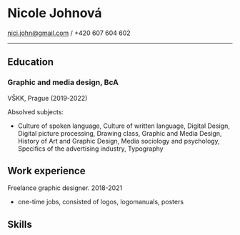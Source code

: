 # Nicole Johnová
nici.john@gmail.com / +420 607 604 602

---

## Education
### Graphic and media design, BcA
VŠKK, Prague (2019-2022)

Absolved subjects:
- Culture of spoken language, Culture of written language, Digital Design, Digital picture processing, Drawing class, Graphic and Media Design, History of Art and Graphic Design, Media sociology and psychology, Specifics of the advertising industry, Typography

## Work experience

Freelance graphic designer. 2018-2021
- one-time jobs, consisted of logos, logomanuals, posters

## Skills

